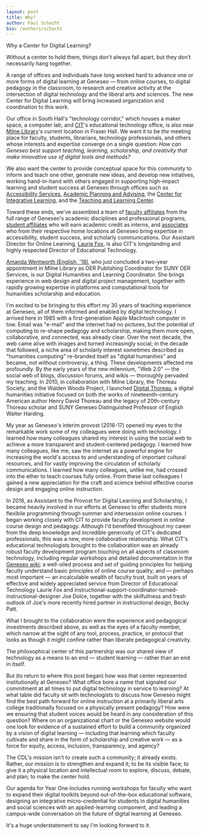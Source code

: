 ```yaml
---
layout: post
title: Why?
author: Paul Schacht
bio: /authors/schacht
---
```


Why a Center for Digital Learning?

Without a center to hold them, things don't always fall apart, but they don’t necessarily hang together. 

A range of offices and individuals have long worked hard to advance one or more forms of digital learning at Geneseo — from online courses, to digital pedagogy in the classroom, to research and creative activity at the intersection of digital technology and the liberal arts and sciences. The new Center for Digital Learning will bring increased organization and coordination to this work.

Our office in South Hall's "technology corridor," which houses a maker space, a computer lab, and [CIT](https://www.geneseo.edu/cit)'s educational technology office, is also near [Milne Library](https://library.geneseo.edu)'s current location in Fraser Hall. We want it to be _the_ meeting place for faculty, students, librarians, technology professionals, and others whose interests and expertise converge on a single question: _How can Geneseo best support teaching, learning, scholarship, and creativity that make innovative use of digital tools and methods?_

We also want the center to provide conceptual space for this community to inform and teach one other, generate new ideas, and develop new intiatives, working hand-in-hand with others engaged in supporting high-impact learning and student success at Geneseo through offices such as [Accessibility Services](https://www.geneseo.edu/accessibility-office), [Academic Planning and Advising](https://www.geneseo.edu/dean_office/dean-academic-planning-advising-dapa), the [Center for Integrative Learning](https://www.geneseo.edu/cil), and the [Teaching and Learning Center](https://www.geneseo.edu/tlc).

Toward these ends, we've assembled a team of [faculty affiliates](https://www.geneseo.edu/cdl/faculty-affiliates) from the full range of Geneseo's academic disciplines and professional programs, [student affiliates](https://www.geneseo.edu/cdl/student-affiliates) who will earn academic credit as interns, and [associates](https://www.geneseo.edu/cdl/cdl-associates) who from their respective home locations at Geneseo bring expertise in accessibility, student success, and scholarly communications. Our Assistant Director for Online Learning, [Laurie Fox](https://www.geneseo.edu/cdl/leadership), is also CIT's longstanding and highly respected Director of Educational Technology.

[Amanda Wentworth (English, '18)](https://www.geneseo.edu/cdl/leadership), who just concluded a two-year appointment in Milne Library as OER Publishing Coordinator for SUNY OER Services, is our Digital Humanities and Learning Coordinator. She brings experience in web design and digital project management, together with rapidly growing expertise in platforms and computational tools for humanities scholarship and education.

I'm excited to be bringing to this effort my 30 years of teaching experience at Geneseo, all of them informed and enabled by digital technology. I arrived here in 1985 with a first-generation Apple MacIntosh computer in tow. Email was "e-mail" and the internet had no pictures, but the potential of computing to re-shape pedagogy and scholarship, making them more open, collaborative, and connected, was already clear. Over the next decade, the web came alive with images and turned increasingly social; in the decade that followed, a niche area of scholarly interest sometimes described as "humanities computing" re-branded itself as "digital humanities" and became, not without controversy, a thing. These developments affected me profoundly. By the early years of the new milennium, "Web 2.0" — the social web of blogs, discussion forums, and wikis — thoroughly pervaded my teaching. In 2010, in collaboration with Milne Library, the Thoreau Society, and the Walden Woods Project, I launched [Digital Thoreau](http://digitalthoreau.org), a digital humanities initiative focused on both the works of nineteenth-century American author Henry David Thoreau and the legacy of 20th-century Thoreau scholar and SUNY Geneseo Distinguished Professor of English Walter Harding. 

My year as Geneseo's interim provost (2016-17) opened my eyes to the remarkable work some of my colleagues were doing with technology. I learned how many colleagues shared my interest in using the social web to achieve a more transparent and student-centered pedagogy. I learned how many colleagues, like me, saw the internet as a powerful engine for increasing the world's access to and understanding of important cultural resources, and for vastly improving the circulation of scholarly communications. I learned how many colleagues, unlike me, had crossed into the ether to teach courses fully online. From these last colleagues I gained a new appreciation for the craft and science behind effective course design and engaging online instruction.

In 2018, as Assistant to the Provost for Digital Learning and Scholarship, I became heavily involved in our efforts at Geneseo to offer students more flexibile programming through summer and intersession online courses. I began working closely with CIT to provide faculty development in online course design and pedagogy. Although I'd benefited throughout my career from the deep knowledge and incredible generosity of CIT's dedicated professionals, this was a new, more collaborative relationship. What CIT's educational technologists brought to the collaboration was an already robust faculty development program touching on all aspects of classroom technology, including regular workshops and detailed documentation in the [Geneseo wiki](https://wiki.geneseo.edu/x/bIVLAw); a well-oiled process and set of guiding principles for helping faculty understand basic principles of online course quality; and — perhaps most important — an incalculable wealth of faculty trust, built on years of effective and widely appreciated service from Director of Educational Technology Laurie Fox and instructional-support-coordinator-turned-instructional-designer Joe Dolce, together with the skilfullness and fresh outlook of Joe's more recently hired partner in instructional design, Becky Patt.

What I brought to the collaboration were the experience and pedagogical investments described above, as well as the eyes of a faculty member, which narrow at the sight of any tool, process, practice, or protocol that looks as though it might confine rather than liberate pedagogical creativity.

The philosophical center of this partnership was our shared view of technology as a means to an end — student learning — rather than an end in itself. 

But (to return to where this post began) how was that center represented institutionally at Geneseo? What office bore a name that signaled our commitment at all times to put digital technology in service to learning? At what table did faculty sit with technologists to discuss how Geneseo might find the best path forward for online instruction at a primarily liberal arts college traditionally focused on a physically present pedagogy? How were we ensuring that student voices would be heard in any consideration of this question? Where on an organizational chart or the Geneseo website would one look for evidence of a sustained effort to build a community organized by a vision of digital learning — including that learning which faculty cultivate and share in the form of scholarship and creative work — as a force for equity, access, inclusion, transparency, and agency?

The CDL's mission isn't to create such a community; it already exists. Rather, our mission is to strengthen and expand it; to be its visible face; to give it a physical location and intellectual room to explore, discuss, debate, and plan; to make the center hold.

Our agenda for Year One includes running workshops for faculty who want to expand their digital toolkits beyond out-of-the-box educational software, designing an integrative micro-credential for students in digital humanities and social sciences with an applied-learning component, and leading a campus-wide conversation on the future of digital learning at Geneseo.

It's a huge understatement to say I'm looking forward to it.
